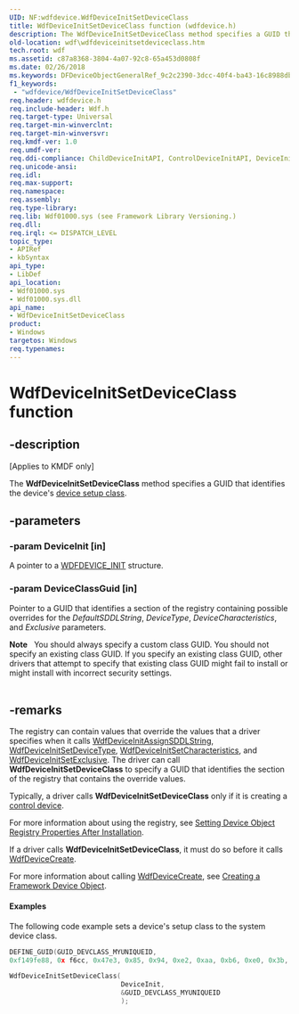 ```yaml
---
UID: NF:wdfdevice.WdfDeviceInitSetDeviceClass
title: WdfDeviceInitSetDeviceClass function (wdfdevice.h)
description: The WdfDeviceInitSetDeviceClass method specifies a GUID that identifies the device's device setup class.
old-location: wdf\wdfdeviceinitsetdeviceclass.htm
tech.root: wdf
ms.assetid: c87a8368-3804-4a07-92c8-65a453d0808f
ms.date: 02/26/2018
ms.keywords: DFDeviceObjectGeneralRef_9c2c2390-3dcc-40f4-ba43-16c8988dbfae.xml, WdfDeviceInitSetDeviceClass, WdfDeviceInitSetDeviceClass method, kmdf.wdfdeviceinitsetdeviceclass, wdf.wdfdeviceinitsetdeviceclass, wdfdevice/WdfDeviceInitSetDeviceClass
f1_keywords:
 - "wdfdevice/WdfDeviceInitSetDeviceClass"
req.header: wdfdevice.h
req.include-header: Wdf.h
req.target-type: Universal
req.target-min-winverclnt: 
req.target-min-winversvr: 
req.kmdf-ver: 1.0
req.umdf-ver: 
req.ddi-compliance: ChildDeviceInitAPI, ControlDeviceInitAPI, DeviceInitAPI, DriverCreate, KmdfIrql, KmdfIrql2, PdoDeviceInitAPI
req.unicode-ansi: 
req.idl: 
req.max-support: 
req.namespace: 
req.assembly: 
req.type-library: 
req.lib: Wdf01000.sys (see Framework Library Versioning.)
req.dll: 
req.irql: <= DISPATCH_LEVEL
topic_type:
- APIRef
- kbSyntax
api_type:
- LibDef
api_location:
- Wdf01000.sys
- Wdf01000.sys.dll
api_name:
- WdfDeviceInitSetDeviceClass
product:
- Windows
targetos: Windows
req.typenames: 
---
```


# WdfDeviceInitSetDeviceClass function


## -description


<p class="CCE_Message">[Applies to KMDF only]</p>

The <b>WdfDeviceInitSetDeviceClass</b> method specifies a GUID that identifies the device's <a href="https://docs.microsoft.com/windows/desktop/api/setupapi/ns-setupapi-_sp_devinfo_data">device setup class</a>. 


## -parameters




### -param DeviceInit [in]

A pointer to a <a href="https://docs.microsoft.com/windows-hardware/drivers/wdf/wdfdevice_init">WDFDEVICE_INIT</a> structure.


### -param DeviceClassGuid [in]

Pointer to a GUID that identifies a section of the registry containing possible overrides for the <i>DefaultSDDLString</i>, <i>DeviceType</i>, <i>DeviceCharacteristics</i>, and <i>Exclusive</i> parameters.

<div class="alert"><b>Note</b>    You should always specify a custom class GUID. You should not specify an existing class GUID. If you specify an existing class GUID, other drivers that attempt to specify that existing class GUID might fail to install or might install with incorrect security settings.</div>
<div> </div>

## -remarks



The registry can contain values that override the values that a driver specifies when it calls <a href="https://docs.microsoft.com/windows-hardware/drivers/ddi/wdfdevice/nf-wdfdevice-wdfdeviceinitassignsddlstring">WdfDeviceInitAssignSDDLString</a>, <a href="https://docs.microsoft.com/windows-hardware/drivers/ddi/wdfdevice/nf-wdfdevice-wdfdeviceinitsetdevicetype">WdfDeviceInitSetDeviceType</a>, <a href="https://docs.microsoft.com/windows-hardware/drivers/ddi/wdfdevice/nf-wdfdevice-wdfdeviceinitsetcharacteristics">WdfDeviceInitSetCharacteristics</a>, and <a href="https://docs.microsoft.com/windows-hardware/drivers/ddi/wdfdevice/nf-wdfdevice-wdfdeviceinitsetexclusive">WdfDeviceInitSetExclusive</a>. The driver can call <b>WdfDeviceInitSetDeviceClass</b> to specify a GUID that identifies the section of the registry that contains the override values.

Typically, a driver calls <b>WdfDeviceInitSetDeviceClass</b> only if it is creating a <a href="https://docs.microsoft.com/windows-hardware/drivers/wdf/using-control-device-objects">control device</a>. 

For more information about using the registry, see <a href="https://docs.microsoft.com/windows-hardware/drivers/kernel/setting-device-object-registry-properties-after-installation">Setting Device Object Registry Properties After Installation</a>.

If a driver calls <b>WdfDeviceInitSetDeviceClass</b>, it must do so before it calls <a href="https://docs.microsoft.com/windows-hardware/drivers/ddi/wdfdevice/nf-wdfdevice-wdfdevicecreate">WdfDeviceCreate</a>.

For more information about calling <a href="https://docs.microsoft.com/windows-hardware/drivers/ddi/wdfdevice/nf-wdfdevice-wdfdevicecreate">WdfDeviceCreate</a>, see <a href="https://docs.microsoft.com/windows-hardware/drivers/wdf/creating-a-framework-device-object">Creating a Framework Device Object</a>.


#### Examples

The following code example sets a device's setup class to the system device class.

```cpp
DEFINE_GUID(GUID_DEVCLASS_MYUNIQUEID,
0xf149fe88, 0x f6cc, 0x47e3, 0x85, 0x94, 0xe2, 0xaa, 0xb6, 0xe0, 0x3b, 0xdf);

WdfDeviceInitSetDeviceClass(
                            DeviceInit,
                            &GUID_DEVCLASS_MYUNIQUEID
                            );

```


